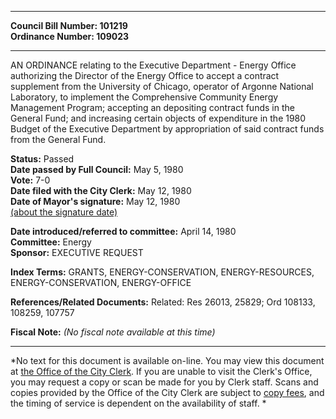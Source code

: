 * * * * *  
  
**Council Bill Number: [](#h0)[](#h2)101219**   
**Ordinance Number: 109023**  
  
* * * * *  
  
AN ORDINANCE relating to the Executive Department - Energy Office authorizing the Director of the Energy Office to accept a contract supplement from the University of Chicago, operator of Argonne National Laboratory, to implement the Comprehensive Community Energy Management Program; accepting an depositing contract funds in the General Fund; and increasing certain objects of expenditure in the 1980 Budget of the Executive Department by appropriation of said contract funds from the General Fund.  
  
**Status:** Passed   
**Date passed by Full Council:** May 5, 1980   
**Vote:** 7-0   
**Date filed with the City Clerk:** May 12, 1980   
**Date of Mayor's signature:** May 12, 1980   
[(about the signature date)](/~public/approvaldate.htm)   
  
  
**Date introduced/referred to committee:** April 14, 1980   
**Committee:** Energy   
**Sponsor:** EXECUTIVE REQUEST   
  
**Index Terms:** GRANTS, ENERGY-CONSERVATION, ENERGY-RESOURCES, ENERGY-CONSERVATION, ENERGY-OFFICE  
  
**References/Related Documents:** Related: Res 26013, 25829; Ord 108133, 108259, 107757  
  
**Fiscal Note:** *(No fiscal note available at this time)*  
  
* * * * *  
  
*No text for this document is available on-line. You may view this document at [the Office of the City Clerk](http://www.seattle.gov/leg/clerk/contactUs.htm). If you are unable to visit the Clerk's Office, you may request a copy or scan be made for you by Clerk staff. Scans and copies provided by the Office of the City Clerk are subject to [copy fees](http://clerk.seattle.gov/~public/clerkfees.htm), and the timing of service is dependent on the availability of staff. *  
  
  
